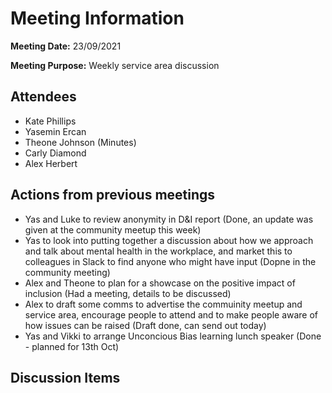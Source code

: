 # Meeting Information

**Meeting Date:** 23/09/2021

**Meeting Purpose:** Weekly service area discussion

## Attendees

- Kate Phillips
- Yasemin Ercan
- Theone Johnson (Minutes)
- Carly Diamond
- Alex Herbert 

## Actions from previous meetings

- Yas and Luke to review anonymity in D&I report (Done, an update was given at the community meetup this week)
- Yas to look into putting together a discussion about how we approach and talk about mental health in the workplace, and market this to colleagues in Slack to find anyone who might have input (Dopne in the community meeting)
- Alex and Theone to plan for a showcase on the positive impact of inclusion (Had a meeting, details to be discussed)
- Alex to draft some comms to advertise the commuinity meetup and service area, encourage people to attend and to make people aware of how issues can be raised (Draft done, can send out today)
- Yas and Vikki to arrange Unconcious Bias learning lunch speaker (Done - planned for 13th Oct)

## Discussion Items

